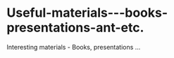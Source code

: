 Useful-materials---books-presentations-ant-etc.
===============================================

Interesting materials - Books, presentations ...
